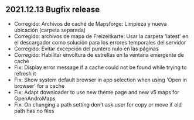 ## 2021.12.13 Bugfix release

- Corregido: Archivos de caché de Mapsforge: Limpieza y nueva ubicación (carpeta separada)
- Corregido: archivos de mapa de Freizeitkarte: Usar la carpeta 'latest' en el descargador como solución para los errores temporales del servidor
- Corregido: Evitar excepción del puntero nulo en las páginas
- Corregido: Habilitar envoltura de estrellas en la ventana emergente de caché
- Fix: Display error message if a cache could not be found while trying to refresh it
- Fix: Show system default browser in app selection when using 'Open in browser' for a cache
- Fix: Adapt downloader to use new theme page and new v5 maps for OpenAndroMaps
- Fix: On changing a path setting don't ask user for copy or move if old path has no files
